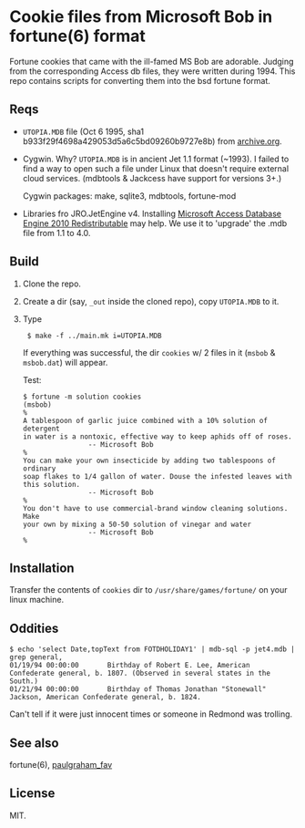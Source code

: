 # Cookie files from Microsoft Bob in fortune(6) format

Fortune cookies that came with the ill-famed MS Bob are
adorable. Judging from the corresponding Access db files, they were
written during 1994. This repo contains scripts for converting them
into the bsd fortune format.

## Reqs

* `UTOPIA.MDB` file (Oct 6 1995, sha1
  b933f29f4698a429053d5a6c5bd09260b9727e8b) from [archive.org][].

* Cygwin. Why? `UTOPIA.MDB` is in ancient Jet 1.1 format (~1993). I
  failed to find a way to open such a file under Linux that doesn't
  require external cloud services. (mdbtools & Jackcess have support
  for versions 3+.)

  Cygwin packages: make, sqlite3, mdbtools, fortune-mod

* Libraries fro JRO.JetEngine v4. Installing [Microsoft Access
  Database Engine 2010 Redistributable][] may help. We use it to
  'upgrade' the .mdb file from 1.1 to 4.0.

[archive.org]: https://archive.org/details/microsoft-bob-v1_00a
[Microsoft Access Database Engine 2010 Redistributable]: https://www.microsoft.com/en-us/download/details.aspx?id=13255

## Build

1. Clone the repo.

2. Create a dir (say, `_out` inside the cloned repo), copy `UTOPIA.MDB` to it.

3. Type

        $ make -f ../main.mk i=UTOPIA.MDB

    If everything was successful, the dir `cookies` w/ 2 files in it
    (`msbob` & `msbob.dat`) will appear.

    Test:

    ~~~
    $ fortune -m solution cookies
    (msbob)
    %
    A tablespoon of garlic juice combined with a 10% solution of detergent
    in water is a nontoxic, effective way to keep aphids off of roses.
                    -- Microsoft Bob
    %
    You can make your own insecticide by adding two tablespoons of ordinary
    soap flakes to 1/4 gallon of water. Douse the infested leaves with
    this solution.
                    -- Microsoft Bob
    %
    You don't have to use commercial-brand window cleaning solutions. Make
    your own by mixing a 50-50 solution of vinegar and water
                    -- Microsoft Bob
    %
    ~~~

## Installation

Transfer the contents of `cookies` dir to `/usr/share/games/fortune/`
on your linux machine.

## Oddities

~~~
$ echo 'select Date,topText from FOTDHOLIDAY1' | mdb-sql -p jet4.mdb | grep general,
01/19/94 00:00:00       Birthday of Robert E. Lee, American Confederate general, b. 1807. (Observed in several states in the South.)
01/21/94 00:00:00       Birthday of Thomas Jonathan "Stonewall" Jackson, American Confederate general, b. 1824.
~~~

Can't tell if it were just innocent times or someone in Redmond was
trolling.

## See also

fortune(6), [paulgraham_fav](https://github.com/gromnitsky/paulgraham_fav)

## License

MIT.
